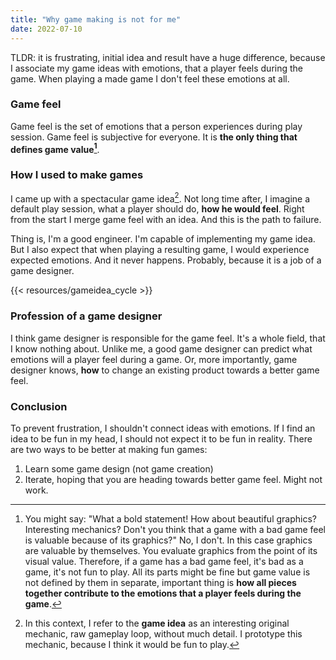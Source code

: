 ```yaml
---
title: "Why game making is not for me"
date: 2022-07-10
---
```

TLDR: it is frustrating, initial idea and result have a huge difference, because I associate my
game ideas with emotions, that a player feels during the game. When playing a made game I don't
feel these emotions at all.

### Game feel

Game feel is the set of emotions that a person experiences during play session. Game feel is
subjective for everyone. It is **the only thing that defines game value[^1]**.

### How I used to make games

I came up with a spectacular game idea[^2]. Not long time after, I imagine a default play session,
what
a player should do, **how he would feel**. Right from the start I merge game feel with an idea. And
this is the path to failure.

Thing is, I'm a good engineer. I'm capable of implementing my game idea. But I also expect that
when playing a resulting game, I would experience expected emotions. And it never happens.
Probably, because it is a job of a game designer.

{{< resources/gameidea_cycle >}}

### Profession of a game designer

I think game designer is responsible for the game feel. It's a whole field, that I know nothing
about. Unlike me, a good game designer can predict what emotions will a player feel during a game.
Or, more importantly, game designer knows, **how** to change an existing product towards a better
game feel.

### Conclusion

To prevent frustration, I shouldn't connect ideas with emotions. If I find an idea to be fun in my
head, I should not expect it to be fun in reality. There are two ways to be better at making fun
games:

1. Learn some game design (not game creation)
2. Iterate, hoping that you are heading towards better game feel. Might not work.

[^1]: You might say: "What a bold statement! How about beautiful graphics? Interesting mechanics?
Don't you think that a game with a bad game feel is valuable because of its graphics?" No, I don't.
In this case graphics are valuable by themselves. You evaluate graphics from the point of its
visual value. Therefore, if a game has a bad game feel, it's bad as a game, it's not fun to play.
All its parts might be fine but game value is not defined by them in separate, important thing is
**how all pieces together contribute to the emotions that a player feels during the game**.

[^2]: In this context, I refer to the **game idea** as an interesting original mechanic, raw
gameplay loop, without much detail. I prototype this mechanic, because I think it would be fun to
play.